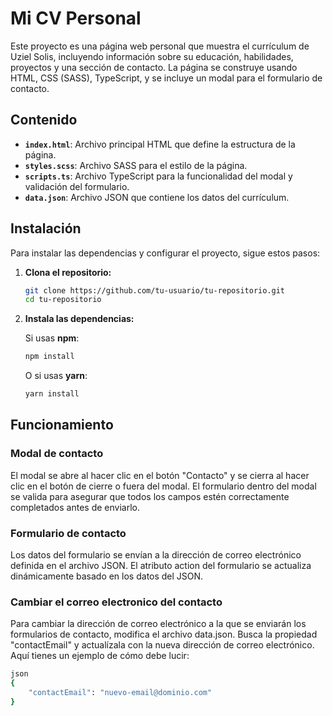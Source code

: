 # Mi CV Personal

Este proyecto es una página web personal que muestra el currículum de Uziel Solis, incluyendo información sobre su educación, habilidades, proyectos y una sección de contacto. La página se construye usando HTML, CSS (SASS), TypeScript, y se incluye un modal para el formulario de contacto.

## Contenido

- **`index.html`**: Archivo principal HTML que define la estructura de la página.
- **`styles.scss`**: Archivo SASS para el estilo de la página.
- **`scripts.ts`**: Archivo TypeScript para la funcionalidad del modal y validación del formulario.
- **`data.json`**: Archivo JSON que contiene los datos del currículum.

## Instalación

Para instalar las dependencias y configurar el proyecto, sigue estos pasos:

1. **Clona el repositorio:**

    ```bash
    git clone https://github.com/tu-usuario/tu-repositorio.git
    cd tu-repositorio
    ```

2. **Instala las dependencias:**

    Si usas **npm**:

    ```bash
    npm install
    ```

    O si usas **yarn**:

    ```bash
    yarn install
    ```

## Funcionamiento

### Modal de contacto

El modal se abre al hacer clic en el botón "Contacto" y se cierra al hacer clic en el botón de cierre o fuera del modal. El formulario dentro del modal se valida para asegurar que todos los campos estén correctamente completados antes de enviarlo.

### Formulario de contacto

Los datos del formulario se envían a la dirección de correo electrónico definida en el archivo JSON. El atributo action del formulario se actualiza dinámicamente basado en los datos del JSON.

### Cambiar el correo electronico del contacto

Para cambiar la dirección de correo electrónico a la que se enviarán los formularios de contacto, modifica el archivo data.json. Busca la propiedad "contactEmail" y actualízala con la nueva dirección de correo electrónico. Aquí tienes un ejemplo de cómo debe lucir:

```bash
json
{
    "contactEmail": "nuevo-email@dominio.com"
}
```